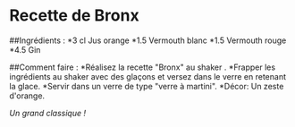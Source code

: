 # Recette de Bronx

##Ingrédients :
	*3 cl  Jus orange
	*1.5 Vermouth blanc
	*1.5 Vermouth rouge
	*4.5 Gin

##Comment faire :
	*Réalisez la recette "Bronx" au shaker .
	*Frapper les ingrédients au shaker avec des glaçons et versez dans le 		verre en retenant la glace.
	*Servir dans un verre de type "verre à martini".
	*Décor: Un zeste d'orange.

*Un grand classique !*
